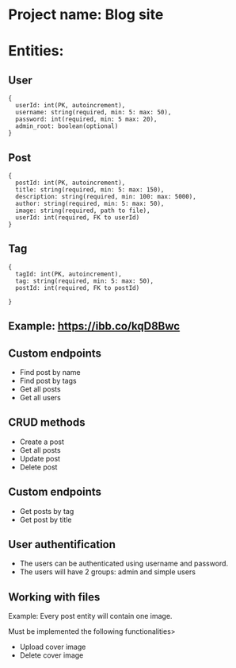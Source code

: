 # Project name: Blog site

# Entities:

## User
```
{
  userId: int(PK, autoincrement),
  username: string(required, min: 5: max: 50),
  password: int(required, min: 5 max: 20),
  admin_root: boolean(optional)
}
```
## Post
```
{
  postId: int(PK, autoincrement),
  title: string(required, min: 5: max: 150),
  description: string(required, min: 100: max: 5000),
  author: string(required, min: 5: max: 50),
  image: string(required, path to file),
  userId: int(required, FK to userId)
}
```
## Tag
```
{
  tagId: int(PK, autoincrement),
  tag: string(required, min: 5: max: 50),
  postId: int(required, FK to postId)
  
}
```
## Example: https://ibb.co/kqD8Bwc

## Custom endpoints
+ Find post by name
+ Find post by tags
+ Get all posts
+ Get all users

## CRUD methods
+ Create a post
+ Get all posts
+ Update post
+ Delete post

## Custom endpoints
+ Get posts by tag
+ Get post by title

## User authentification
+ The users can be authenticated using username and password.
+ The users will have 2 groups: admin and simple users

## Working with files
Example: Every post entity will contain one image.

Must be implemented the following functionalities>
+ Upload cover image
+ Delete cover image

  
